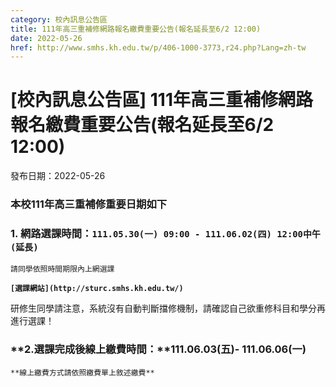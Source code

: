 ```yaml
---
category: 校內訊息公告區
title: 111年高三重補修網路報名繳費重要公告(報名延長至6/2 12:00)
date: 2022-05-26
href: http://www.smhs.kh.edu.tw/p/406-1000-3773,r24.php?Lang=zh-tw
---
```


# [校內訊息公告區] 111年高三重補修網路報名繳費重要公告(報名延長至6/2 12:00)

發布日期：2022-05-26

### 本校111年高三重補修重要日期如下

### 1\. 網路選課時間：**`111.05.30(一) 09:00 - 111.06.02(四) 12:00中午(延長)`**

`請同學依照時間期限內上網選課`  
  
**`[選課網站](http://sturc.smhs.kh.edu.tw/)`**

研修生同學請注意，系統沒有自動判斷擋修機制，請確認自己欲重修科目和學分再進行選課！

### **2.選課完成後線上繳費時間：****111.06.03(五)- 111.06.06(一)** 

`**線上繳費方式請依照繳費單上敘述繳費**`

